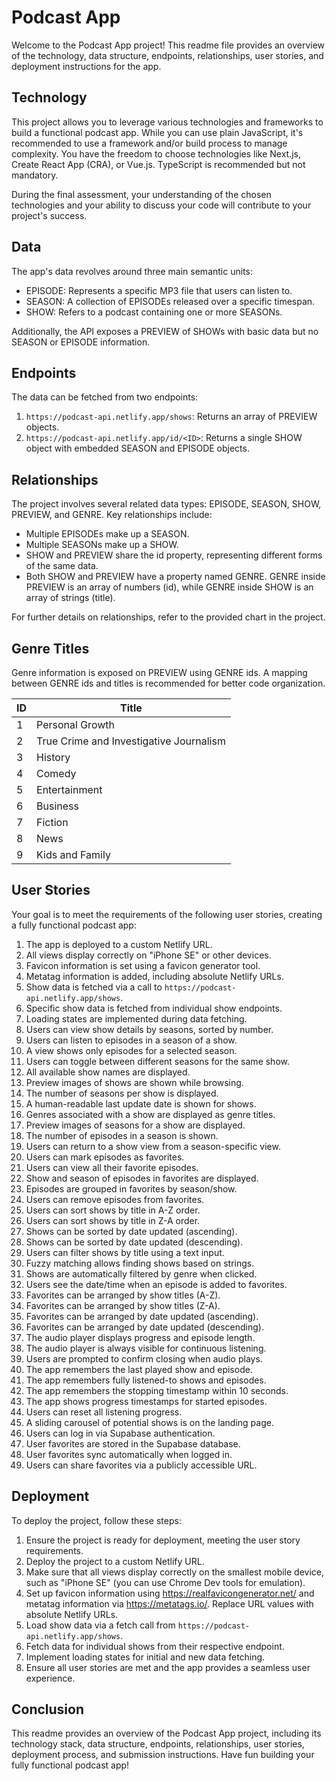 # Podcast App

Welcome to the Podcast App project! This readme file provides an overview of the technology, data structure, endpoints, relationships, user stories, and deployment instructions for the app.

## Technology

This project allows you to leverage various technologies and frameworks to build a functional podcast app. While you can use plain JavaScript, it's recommended to use a framework and/or build process to manage complexity. You have the freedom to choose technologies like Next.js, Create React App (CRA), or Vue.js. TypeScript is recommended but not mandatory.

During the final assessment, your understanding of the chosen technologies and your ability to discuss your code will contribute to your project's success.

## Data

The app's data revolves around three main semantic units:

- EPISODE: Represents a specific MP3 file that users can listen to.
- SEASON: A collection of EPISODEs released over a specific timespan.
- SHOW: Refers to a podcast containing one or more SEASONs.

Additionally, the API exposes a PREVIEW of SHOWs with basic data but no SEASON or EPISODE information.

## Endpoints

The data can be fetched from two endpoints:

1. `https://podcast-api.netlify.app/shows`: Returns an array of PREVIEW objects.
2. `https://podcast-api.netlify.app/id/<ID>`: Returns a single SHOW object with embedded SEASON and EPISODE objects.

## Relationships

The project involves several related data types: EPISODE, SEASON, SHOW, PREVIEW, and GENRE. Key relationships include:

- Multiple EPISODEs make up a SEASON.
- Multiple SEASONs make up a SHOW.
- SHOW and PREVIEW share the id property, representing different forms of the same data.
- Both SHOW and PREVIEW have a property named GENRE. GENRE inside PREVIEW is an array of numbers (id), while GENRE inside SHOW is an array of strings (title).

For further details on relationships, refer to the provided chart in the project.

## Genre Titles

Genre information is exposed on PREVIEW using GENRE ids. A mapping between GENRE ids and titles is recommended for better code organization.

| ID | Title                              |
|----|------------------------------------|
| 1  | Personal Growth                    |
| 2  | True Crime and Investigative Journalism |
| 3  | History                            |
| 4  | Comedy                             |
| 5  | Entertainment                      |
| 6  | Business                           |
| 7  | Fiction                            |
| 8  | News                               |
| 9  | Kids and Family                    |

## User Stories

Your goal is to meet the requirements of the following user stories, creating a fully functional podcast app:

1. The app is deployed to a custom Netlify URL.
2. All views display correctly on "iPhone SE" or other devices.
3. Favicon information is set using a favicon generator tool.
4. Metatag information is added, including absolute Netlify URLs.
5. Show data is fetched via a call to `https://podcast-api.netlify.app/shows`.
6. Specific show data is fetched from individual show endpoints.
7. Loading states are implemented during data fetching.
8. Users can view show details by seasons, sorted by number.
9. Users can listen to episodes in a season of a show.
10. A view shows only episodes for a selected season.
11. Users can toggle between different seasons for the same show.
12. All available show names are displayed.
13. Preview images of shows are shown while browsing.
14. The number of seasons per show is displayed.
15. A human-readable last update date is shown for shows.
16. Genres associated with a show are displayed as genre titles.
17. Preview images of seasons for a show are displayed.
18. The number of episodes in a season is shown.
19. Users can return to a show view from a season-specific view.
20. Users can mark episodes as favorites.
21. Users can view all their favorite episodes.
22. Show and season of episodes in favorites are displayed.
23. Episodes are grouped in favorites by season/show.
24. Users can remove episodes from favorites.
25. Users can sort shows by title in A-Z order.
26. Users can sort shows by title in Z-A order.
27. Shows can be sorted by date updated (ascending).
28. Shows can be sorted by date updated (descending).
29. Users can filter shows by title using a text input.
30. Fuzzy matching allows finding shows based on strings.
31. Shows are automatically filtered by genre when clicked.
32. Users see the date/time when an episode is added to favorites.
33. Favorites can be arranged by show titles (A-Z).
34. Favorites can be arranged by show titles (Z-A).
35. Favorites can be arranged by date updated (ascending).
36. Favorites can be arranged by date updated (descending).
37. The audio player displays progress and episode length.
38. The audio player is always visible for continuous listening.
39. Users are prompted to confirm closing when audio plays.
40. The app remembers the last played show and episode.
41. The app remembers fully listened-to shows and episodes.
42. The app remembers the stopping timestamp within 10 seconds.
43. The app shows progress timestamps for started episodes.
44. Users can reset all listening progress.
45. A sliding carousel of potential shows is on the landing page.
46. Users can log in via Supabase authentication.
47. User favorites are stored in the Supabase database.
48. User favorites sync automatically when logged in.
49. Users can share favorites via a publicly accessible URL.

## Deployment

To deploy the project, follow these steps:

1. Ensure the project is ready for deployment, meeting the user story requirements.
2. Deploy the project to a custom Netlify URL.
3. Make sure that all views display correctly on the smallest mobile device, such as "iPhone SE" (you can use Chrome Dev tools for emulation).
4. Set up favicon information using https://realfavicongenerator.net/ and metatag information via https://metatags.io/. Replace URL values with absolute Netlify URLs.
5. Load show data via a fetch call from `https://podcast-api.netlify.app/shows`.
6. Fetch data for individual shows from their respective endpoint.
7. Implement loading states for initial and new data fetching.
8. Ensure all user stories are met and the app provides a seamless user experience.

## Conclusion

This readme provides an overview of the Podcast App project, including its technology stack, data structure, endpoints, relationships, user stories, deployment process, and submission instructions. Have fun building your fully functional podcast app!